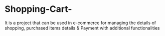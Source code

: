 # Shopping-Cart-
It is a project that can be used in e-commerce for managing the details of shopping, purchased items details &amp; Payment with additional functionalities 
